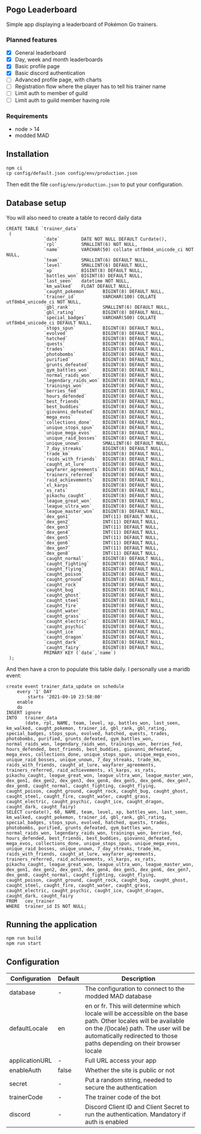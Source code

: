 ## Pogo Leaderboard

Simple app displaying a leaderboard of Pokémon Go trainers.

### Planned features

- [x] General leaderboard
- [x] Day, week and month leaderboards
- [x] Basic profile page
- [x] Basic discord authentication
- [ ] Advanced profile page, with charts
- [ ] Registration flow where the player has to tell his trainer name
- [ ] Limit auth to member of guild
- [ ] Limit auth to guild member having role

### Requirements

- node > 14
- modded MAD

## Installation

```shell
npm ci
cp config/default.json config/env/production.json
```

Then edit the file `config/env/production.json` to put your configuration.

## Database setup

You will also need to create a table to record daily data

```mysql
CREATE TABLE `trainer_data`
 (
              `date`        DATE NOT NULL DEFAULT Curdate(),
              `rpl`         SMALLINT(6) NOT NULL,
              `name`        VARCHAR(50) collate utf8mb4_unicode_ci NOT NULL,
              `team`        SMALLINT(6) DEFAULT NULL,
              `level`       SMALLINT(6) DEFAULT NULL,
              `xp`          BIGINT(8) DEFAULT NULL,
              `battles_won` BIGINT(8) DEFAULT NULL,
              `last_seen`   datetime NOT NULL,
              `km_walked`   FLOAT DEFAULT NULL,
              `caught_pokemon`      BIGINT(8) DEFAULT NULL,
              `trainer_id`          VARCHAR(100) COLLATE utf8mb4_unicode_ci NOT NULL,
              `gbl_rank`            SMALLINT(6) DEFAULT NULL,
              `gbl_rating`          BIGINT(8) DEFAULT NULL,
              `special_badges`      VARCHAR(500) COLLATE utf8mb4_unicode_ci DEFAULT NULL,
              `stops_spun`          BIGINT(8) DEFAULT NULL,
              `evolved`             BIGINT(8) DEFAULT NULL,
              `hatched`             BIGINT(8) DEFAULT NULL,
              `quests`              BIGINT(8) DEFAULT NULL,
              `trades`              BIGINT(8) DEFAULT NULL,
              `photobombs`          BIGINT(8) DEFAULT NULL,
              `purified`            BIGINT(8) DEFAULT NULL,
              `grunts_defeated`     BIGINT(8) DEFAULT NULL,
              `gym_battles_won`     BIGINT(8) DEFAULT NULL,
              `normal_raids_won`    BIGINT(8) DEFAULT NULL,
              `legendary_raids_won` BIGINT(8) DEFAULT NULL,
              `trainings_won`       BIGINT(8) DEFAULT NULL,
              `berries_fed`         BIGINT(8) DEFAULT NULL,
              `hours_defended`      BIGINT(8) DEFAULT NULL,
              `best_friends`        BIGINT(8) DEFAULT NULL,
              `best_buddies`        BIGINT(8) DEFAULT NULL,
              `giovanni_defeated`   BIGINT(8) DEFAULT NULL,
              `mega_evos`           BIGINT(8) DEFAULT NULL,
              `collections_done`    BIGINT(8) DEFAULT NULL,
              `unique_stops_spun`   BIGINT(8) DEFAULT NULL,
              `unique_mega_evos`    BIGINT(8) DEFAULT NULL,
              `unique_raid_bosses`  BIGINT(8) DEFAULT NULL,
              `unique_unown`        SMALLINT(6) DEFAULT NULL,
              `7_day_streaks`       BIGINT(8) DEFAULT NULL,
              `trade_km`            BIGINT(8) DEFAULT NULL,
              `raids_with_friends`  BIGINT(8) DEFAULT NULL,
              `caught_at_lure`      BIGINT(8) DEFAULT NULL,
              `wayfarer_agreements` BIGINT(8) DEFAULT NULL,
              `trainers_referred`   BIGINT(8) DEFAULT NULL,
              `raid_achievements`   BIGINT(8) DEFAULT NULL,
              `xl_karps`            BIGINT(8) DEFAULT NULL,
              `xs_rats`             BIGINT(8) DEFAULT NULL,
              `pikachu_caught`      BIGINT(8) DEFAULT NULL,
              `league_great_won`    BIGINT(8) DEFAULT NULL,
              `league_ultra_won`    BIGINT(8) DEFAULT NULL,
              `league_master_won`   BIGINT(8) DEFAULT NULL,
              `dex_gen1`            INT(11) DEFAULT NULL,
              `dex_gen2`            INT(11) DEFAULT NULL,
              `dex_gen3`            INT(11) DEFAULT NULL,
              `dex_gen4`            INT(11) DEFAULT NULL,
              `dex_gen5`            INT(11) DEFAULT NULL,
              `dex_gen6`            INT(11) DEFAULT NULL,
              `dex_gen7`            INT(11) DEFAULT NULL,
              `dex_gen8`            INT(11) DEFAULT NULL,
              `caught_normal`       BIGINT(8) DEFAULT NULL,
              `caught_fighting`     BIGINT(8) DEFAULT NULL,
              `caught_flying`       BIGINT(8) DEFAULT NULL,
              `caught_poison`       BIGINT(8) DEFAULT NULL,
              `caught_ground`       BIGINT(8) DEFAULT NULL,
              `caught_rock`         BIGINT(8) DEFAULT NULL,
              `caught_bug`          BIGINT(8) DEFAULT NULL,
              `caught_ghost`        BIGINT(8) DEFAULT NULL,
              `caught_steel`        BIGINT(8) DEFAULT NULL,
              `caught_fire`         BIGINT(8) DEFAULT NULL,
              `caught_water`        BIGINT(8) DEFAULT NULL,
              `caught_grass`        BIGINT(8) DEFAULT NULL,
              `caught_electric`     BIGINT(8) DEFAULT NULL,
              `caught_psychic`      BIGINT(8) DEFAULT NULL,
              `caught_ice`          BIGINT(8) DEFAULT NULL,
              `caught_dragon`       BIGINT(8) DEFAULT NULL,
              `caught_dark`         BIGINT(8) DEFAULT NULL,
              `caught_fairy`        BIGINT(8) DEFAULT NULL,
              PRIMARY KEY (`date`,`name`)
 );
```

And then have a cron to populate this table daily. I personally use a maridb event:

```mysql
create event trainer_data_update on schedule
    every '1' DAY
        starts '2021-09-10 23:58:00'
    enable
    do
INSERT ignore
INTO   trainer_data
       (date, rpl, NAME, team, level, xp, battles_won, last_seen, km_walked, caught_pokemon, trainer_id, gbl_rank, gbl_rating, special_badges, stops_spun, evolved, hatched, quests, trades, photobombs, purified, grunts_defeated, gym_battles_won, normal_raids_won, legendary_raids_won, trainings_won, berries_fed, hours_defended, best_friends, best_buddies, giovanni_defeated, mega_evos, collections_done, unique_stops_spun, unique_mega_evos, unique_raid_bosses, unique_unown, 7_day_streaks, trade_km, raids_with_friends, caught_at_lure, wayfarer_agreements, trainers_referred, raid_achievements, xl_karps, xs_rats, pikachu_caught, league_great_won, league_ultra_won, league_master_won, dex_gen1, dex_gen2, dex_gen3, dex_gen4, dex_gen5, dex_gen6, dex_gen7, dex_gen8, caught_normal, caught_fighting, caught_flying, caught_poison, caught_ground, caught_rock, caught_bug, caught_ghost, caught_steel, caught_fire, caught_water, caught_grass, caught_electric, caught_psychic, caught_ice, caught_dragon, caught_dark, caught_fairy)
SELECT curdate(), 60, NAME, team, level, xp, battles_won, last_seen, km_walked, caught_pokemon, trainer_id, gbl_rank, gbl_rating, special_badges, stops_spun, evolved, hatched, quests, trades, photobombs, purified, grunts_defeated, gym_battles_won, normal_raids_won, legendary_raids_won, trainings_won, berries_fed, hours_defended, best_friends, best_buddies, giovanni_defeated, mega_evos, collections_done, unique_stops_spun, unique_mega_evos, unique_raid_bosses, unique_unown, 7_day_streaks, trade_km, raids_with_friends, caught_at_lure, wayfarer_agreements, trainers_referred, raid_achievements, xl_karps, xs_rats, pikachu_caught, league_great_won, league_ultra_won, league_master_won, dex_gen1, dex_gen2, dex_gen3, dex_gen4, dex_gen5, dex_gen6, dex_gen7, dex_gen8, caught_normal, caught_fighting, caught_flying, caught_poison, caught_ground, caught_rock, caught_bug, caught_ghost, caught_steel, caught_fire, caught_water, caught_grass, caught_electric, caught_psychic, caught_ice, caught_dragon, caught_dark, caught_fairy
FROM   cev_trainer
WHERE  trainer_id IS NOT NULL;
```

## Running the application

```shell
npm run build
npm run start
```

## Configuration

| Configuration  | Default | Description                                                                                                                                                                                                                       |
| -------------- | ------- | --------------------------------------------------------------------------------------------------------------------------------------------------------------------------------------------------------------------------------- |
| database       | -       | The configuration to connect to the modded MAD database                                                                                                                                                                           |
| defaultLocale  | en      | en or fr. This will determine which locale will be accessible on the base path. Other locales will be available on the /{locale} path. The user will be automatically redirected to those paths depending on their browser locale |
| applicationURL | -       | Full URL access your app                                                                                                                                                                                                          |
| enableAuth     | false   | Whether the site is public or not                                                                                                                                                                                                 |
| secret         | -       | Put a random string, needed to secure the authentication                                                                                                                                                                          |
| trainerCode    | -       | The trainer code of the bot                                                                                                                                                                                                       |
| discord        | -       | Discord Client ID and Client Secret to run the authentication. Mandatory if auth is enabled                                                                                                                                       |
